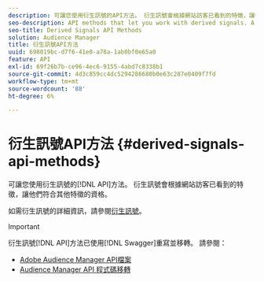 ```yaml
---
description: 可讓您使用衍生訊號的API方法。 衍生訊號會根據網站訪客已看到的特徵，讓他們符合其他特徵的資格。
seo-description: API methods that let you work with derived signals. A derived signal qualifies site visitors for additional traits based on a trait they've already seen.
seo-title: Derived Signals API Methods
solution: Audience Manager
title: 衍生訊號API方法
uuid: 698019bc-d7f6-41e0-a78a-1ab0bf0e65a0
feature: API
exl-id: 69f26b7b-ce96-4ec6-9155-4abd7c8338b1
source-git-commit: 4d3c859cc4dc5294286680b0e63c287e0409f7fd
workflow-type: tm+mt
source-wordcount: '88'
ht-degree: 6%

---
```


# 衍生訊號API方法 {#derived-signals-api-methods}

可讓您使用衍生訊號的[!DNL API]方法。 衍生訊號會根據網站訪客已看到的特徵，讓他們符合其他特徵的資格。

<!-- c_separator.xml -->

如需衍生訊號的詳細資訊，請參閱[衍生訊號](../../features/derived-signals.md)。

>[!IMPORTANT]
>
>衍生訊號[!DNL API]方法已使用[!DNL Swagger]重寫並移轉。 請參閱：
>
>* [Adobe Audience Manager API檔案](https://bank.demdex.com/portal/swagger/index.html)
>* [Audience Manager API 程式碼移轉](../../api/api-swagger-migration.md)
